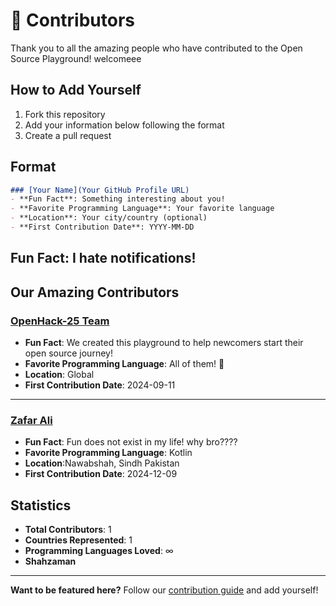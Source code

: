 # 🌟 Contributors

Thank you to all the amazing people who have contributed to the Open Source Playground! welcomeee  

## How to Add Yourself

1. Fork this repository
2. Add your information below following the format
3. Create a pull request

## Format
```markdown
### [Your Name](Your GitHub Profile URL)
- **Fun Fact**: Something interesting about you!
- **Favorite Programming Language**: Your favorite language
- **Location**: Your city/country (optional)
- **First Contribution Date**: YYYY-MM-DD
```
Fun Fact: I hate notifications!
---

## Our Amazing Contributors

### [OpenHack-25 Team](https://github.com/OpenHack-25)

- **Fun Fact**: We created this playground to help newcomers start their open source journey!
- **Favorite Programming Language**: All of them! 🌈
- **Location**: Global
- **First Contribution Date**: 2024-09-11

---

### [Zafar Ali](https://github.com/zafar-Alee)
- **Fun Fact**: Fun does not exist in my life! why bro????
- **Favorite Programming Language**: Kotlin
- **Location**:Nawabshah, Sindh Pakistan
- **First Contribution Date**: 2024-12-09

## Statistics

- **Total Contributors**: 1
- **Countries Represented**: 1
- **Programming Languages Loved**: ∞
- **Shahzaman**

---

**Want to be featured here?** Follow our [contribution guide](CONTRIBUTING.md) and add yourself!
